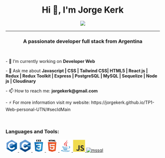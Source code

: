 <h1 align="center">Hi 👋, I'm Jorge Kerk</h1>
<div align="center" width="300">
  <img src="https://user-images.githubusercontent.com/116817886/208667256-278250e4-c63d-4e9e-a373-7c268e8a76a6.gif" width="500">   
</div>
<hr>
<h3 align="center">A passionate developer full stack from Argentina</h3>
<br>
<p>- 🔭 I’m currently working on <strong>Developer Web</strong></p>
<p>- 💬 Ask me about <strong>Javascript | CSS | Tailwind CSS| HTML5 | React js | Redux | Redux Toolkit | Express | PostgreSQL | MySQL | Sequelize | Node js | Cloudinary</strong></p>
<p>- 📫 How to reach me: <strong>jorgekerk@gmail.com</strong></p>
<p>- ⚡ For more information visit my website: https://jorgekerk.github.io/TP1-Web-personal-UTN/#secIdMain</p>
<br>
<h3 align="left">Languages and Tools:</h3>
<p align="left"> <a href="https://www.cprogramming.com/" target="_blank" rel="noreferrer"> <img src="https://raw.githubusercontent.com/devicons/devicon/master/icons/c/c-original.svg" alt="c" width="40" height="40"/> </a> <a href="https://www.w3schools.com/cpp/" target="_blank" rel="noreferrer"> <img src="https://raw.githubusercontent.com/devicons/devicon/master/icons/cplusplus/cplusplus-original.svg" alt="cplusplus" width="40" height="40"/> </a> <a href="https://www.w3schools.com/css/" target="_blank" rel="noreferrer"> <img src="https://raw.githubusercontent.com/devicons/devicon/master/icons/css3/css3-original-wordmark.svg" alt="css3" width="40" height="40"/> </a> <a href="https://www.w3.org/html/" target="_blank" rel="noreferrer"> <img src="https://raw.githubusercontent.com/devicons/devicon/master/icons/html5/html5-original-wordmark.svg" alt="html5" width="40" height="40"/> </a> <a href="https://www.java.com" target="_blank" rel="noreferrer"> <img src="https://raw.githubusercontent.com/devicons/devicon/master/icons/java/java-original.svg" alt="java" width="40" height="40"/> </a> <a href="https://developer.mozilla.org/en-US/docs/Web/JavaScript" target="_blank" rel="noreferrer"> <img src="https://raw.githubusercontent.com/devicons/devicon/master/icons/javascript/javascript-original.svg" alt="javascript" width="40" height="40"/> </a> <a href="https://www.microsoft.com/en-us/sql-server" target="_blank" rel="noreferrer"> <img src="https://www.svgrepo.com/show/303229/microsoft-sql-server-logo.svg" alt="mssql" width="40" height="40"/> </a> </p>

<!--
**JorgeKerk/JorgeKerk** is a ✨ _special_ ✨ repository because its `README.md` (this file) appears on your GitHub profile.

Here are some ideas to get you started:

- 🔭 I’m currently working on ...
- 🌱 I’m currently learning ...
- 👯 I’m looking to collaborate on ...
- 🤔 I’m looking for help with ...
- 💬 Ask me about ...
- 📫 How to reach me: ...
- 😄 Pronouns: ...
- ⚡ Fun fact: [...](https://jorgekerk.github.io/TP1-Web-personal-UTN/#secIdMain)
-->
